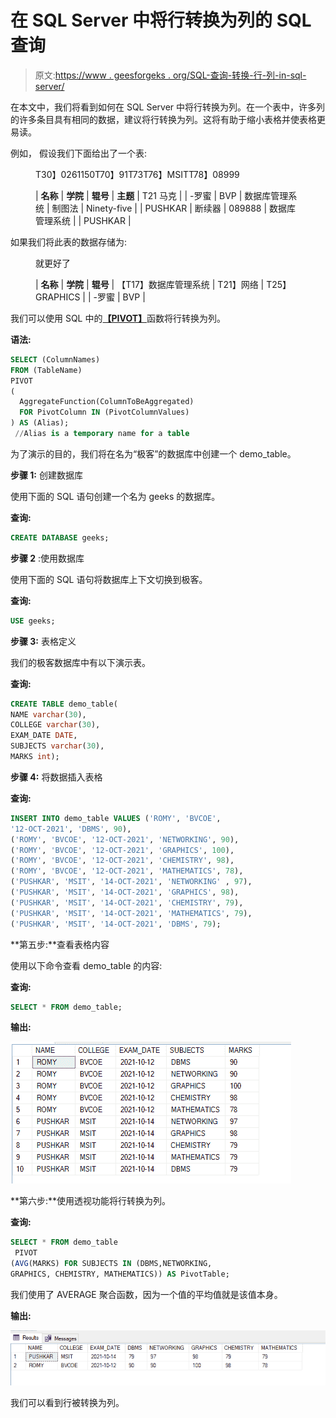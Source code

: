 # 在 SQL Server 中将行转换为列的 SQL 查询

> 原文:[https://www . geesforgeks . org/SQL-查询-转换-行-列-in-sql-server/](https://www.geeksforgeeks.org/sql-query-to-convert-rows-to-columns-in-sql-server/)

在本文中，我们将看到如何在 SQL Server 中将行转换为列。在一个表中，许多列的许多条目具有相同的数据，建议将行转换为列。这将有助于缩小表格并使表格更易读。

例如， 假设我们下面给出了一个表:

<figure class="table">T30】0261150T70】91T73T76】MSITT78】08999

| **名称** | **学院** | **辊号** | **主题** | T21 马克 |
| -罗蜜 | BVP | 数据库管理系统 | 制图法 | Ninety-five |
| PUSHKAR | 断续器 | 089888 | 数据库管理系统 |
| PUSHKAR |

</figure>

如果我们将此表的数据存储为:

<figure class="table">就更好了

| **名称** | **学院** | **辊号** | 【T17】数据库管理系统 | T21】网络 | T25】GRAPHICS |
| -罗蜜 | BVP |

</figure>

我们可以使用 SQL 中的[**【PIVOT】**](https://www.geeksforgeeks.org/pivot-and-unpivot-in-sql/)函数将行转换为列。

**语法:**

```sql
SELECT (ColumnNames)  
FROM (TableName)  
PIVOT
(  
  AggregateFunction(ColumnToBeAggregated)
  FOR PivotColumn IN (PivotColumnValues)
) AS (Alias);                                   
 //Alias is a temporary name for a table

```

为了演示的目的，我们将在名为“极客”的数据库中创建一个 demo_table。

**步骤 1:** 创建数据库

使用下面的 SQL 语句创建一个名为 geeks 的数据库。

**查询:**

```sql
CREATE DATABASE geeks;
```

**步骤 2** :使用数据库

使用下面的 SQL 语句将数据库上下文切换到极客。

**查询:**

```sql
USE geeks;
```

**步骤 3:** 表格定义

我们的极客数据库中有以下演示表。

**查询:**

```sql
CREATE TABLE demo_table(
NAME varchar(30),
COLLEGE varchar(30),
EXAM_DATE DATE,
SUBJECTS varchar(30),
MARKS int);
```

**步骤 4:** 将数据插入表格

**查询:**

```sql
INSERT INTO demo_table VALUES ('ROMY', 'BVCOE', 
'12-OCT-2021', 'DBMS', 90),
('ROMY', 'BVCOE', '12-OCT-2021', 'NETWORKING', 90),
('ROMY', 'BVCOE', '12-OCT-2021', 'GRAPHICS', 100),
('ROMY', 'BVCOE', '12-OCT-2021', 'CHEMISTRY', 98),
('ROMY', 'BVCOE', '12-OCT-2021', 'MATHEMATICS', 78),
('PUSHKAR', 'MSIT', '14-OCT-2021', 'NETWORKING' , 97),
('PUSHKAR', 'MSIT', '14-OCT-2021', 'GRAPHICS', 98),
('PUSHKAR', 'MSIT', '14-OCT-2021', 'CHEMISTRY', 79),
('PUSHKAR', 'MSIT', '14-OCT-2021', 'MATHEMATICS', 79),
('PUSHKAR', 'MSIT', '14-OCT-2021', 'DBMS', 79);
```

**第五步:**查看表格内容

使用以下命令查看 demo_table 的内容:

**查询:**

```sql
SELECT * FROM demo_table;
```

**输出:**

![](img/17a13c54bac8fd0f64bd8d1c8e880b13.png)

**第六步:**使用透视功能将行转换为列。

**查询:**

```sql
SELECT * FROM demo_table  
 PIVOT
(AVG(MARKS) FOR SUBJECTS IN (DBMS,NETWORKING, 
GRAPHICS, CHEMISTRY, MATHEMATICS)) AS PivotTable;
```

我们使用了 AVERAGE 聚合函数，因为一个值的平均值就是该值本身。

**输出:**

![](img/e517826dcb8f6b26cea53b3548f20ca1.png)

我们可以看到行被转换为列。